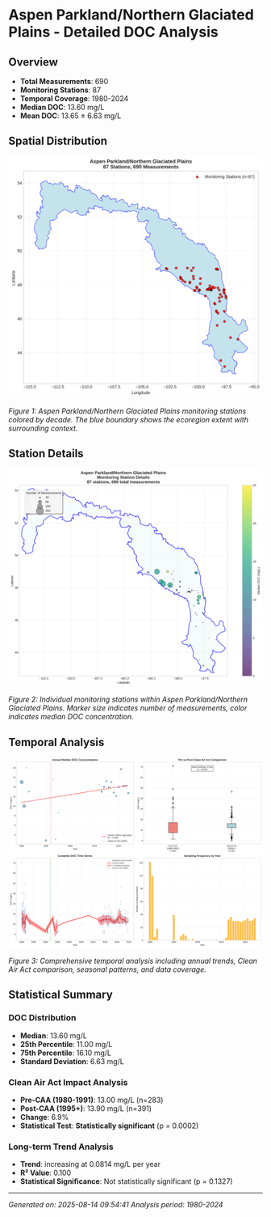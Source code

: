 # Aspen Parkland/Northern Glaciated Plains - Detailed DOC Analysis

## Overview
- **Total Measurements**: 690
- **Monitoring Stations**: 87
- **Temporal Coverage**: 1980-2024
- **Median DOC**: 13.60 mg/L
- **Mean DOC**: 13.65 ± 6.63 mg/L

## Spatial Distribution

![Ecoregion Overview](Aspen_ParklandNorthern_Glaciated_Plains_overview_map.png)

*Figure 1: Aspen Parkland/Northern Glaciated Plains monitoring stations colored by decade. The blue boundary shows the ecoregion extent with surrounding context.*

## Station Details

![Station Details](Aspen_ParklandNorthern_Glaciated_Plains_stations.png)

*Figure 2: Individual monitoring stations within Aspen Parkland/Northern Glaciated Plains. Marker size indicates number of measurements, color indicates median DOC concentration.*

## Temporal Analysis

![Time Series Analysis](Aspen_ParklandNorthern_Glaciated_Plains_timeseries.png)

*Figure 3: Comprehensive temporal analysis including annual trends, Clean Air Act comparison, seasonal patterns, and data coverage.*

## Statistical Summary

### DOC Distribution
- **Median**: 13.60 mg/L
- **25th Percentile**: 11.00 mg/L  
- **75th Percentile**: 16.10 mg/L
- **Standard Deviation**: 6.63 mg/L

### Clean Air Act Impact Analysis

- **Pre-CAA (1980-1991)**: 13.00 mg/L (n=283)
- **Post-CAA (1995+)**: 13.90 mg/L (n=391)
- **Change**: 6.9%
- **Statistical Test**: **Statistically significant** (p = 0.0002)

### Long-term Trend Analysis

- **Trend**: increasing at 0.0814 mg/L per year
- **R² Value**: 0.100
- **Statistical Significance**: Not statistically significant (p = 0.1327)


---
*Generated on: 2025-08-14 09:54:41*
*Analysis period: 1980-2024*
